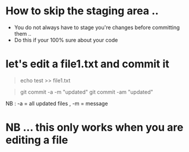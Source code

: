 # How to skip the staging area .. 
- You do not always have to stage you're changes before committing them .. 
- Do this if your 100% sure about your code 

# let's edit a file1.txt and commit  it 

> echo test >> file1.txt

> git commit -a -m "updated" 
> git commit -am "updated" 

NB : -a = all updated files , -m = message

# NB ... this only works when you are editing a file 